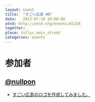 ```yaml
---
layout: event
title:  "すごい広島 #8"
date:   2013-07-10 19:00:00
atnd: http://atnd.org/events/41158
togetter:
place: tullys_main_street
categories: events
---
```


# 参加者

## [@nullpon](http://www.none-style.jp/)

* [すごい広島のロゴを作成してみました。](https://github.com/great-h/great-h.github.io/issues/69)
